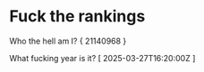 # Fuck the rankings

Who the hell am I?
{ 21140968 }

What fucking year is it?
[ 2025-03-27T16:20:00Z ]
